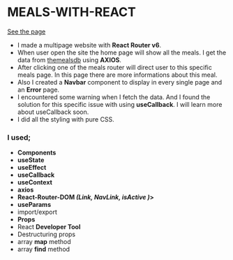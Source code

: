 # MEALS-WITH-REACT

[See the page](https://meals-react-router.vercel.app/)


- I made a multipage website with <b>React Router v6</b>.  
- When user open the site the home page will show all the meals. I get the data from [themealsdb](https://www.themealdb.com/api/json/v1/1/random.php) using <b>AXIOS</b>.
- After clicking one of the meals router will direct user to this specific meals page. In this page there are more informations about this meal.
- Also I created a <b>Navbar</b> component to display in every single page and an <b>Error</b> page. 
- I encountered some warning when I fetch the data. And I found the solution for this specific issue with using <b>useCallback</b>. I will learn more about useCallback soon.
- I did all the styling with pure CSS.

### I used;
  - <b>Components</b>
  - <b>useState</b>
  - <b>useEffect</b>
  - <b>useCallback</b>
  - <b>useContext</b>
  - <b>axios</b>
  - <b>React-Router-DOM <i>(Link, NavLink, isActive )</i>></b>
  - <b>useParams</b>
  - import/export
  - <b>Props</b>
  - React <b>Developer Tool</b>
  - Destructuring props
  - array <b>map</b> method
  - array <b>find</b> method